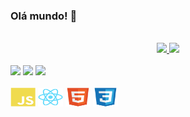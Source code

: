 ### Olá mundo! 💖
<br/>
<div align="center">
  <a href="https://github.com/maysvx">
  <img height="180em" src="https://github-readme-stats.vercel.app/api?username=maysvx&show_icons=true&theme=cobalt&include_all_commits=true&count_private=true"/>
  <img height="180em" src="https://github-readme-stats.vercel.app/api/top-langs/?username=maysvx&layout=compact&langs_count=7&theme=cobalt"/>
</div>
  <br/>
  
  
<div> 
    <a href="https://www.instagram.com/maysvx_/" target="_blank"><img src="https://img.shields.io/badge/-Instagram-%23E4405F?style=for-the-badge&logo=instagram&logoColor=white" target="_blank"></a>
    <a href = "mailto:mayara.ceet@gmail.com"><img src="https://img.shields.io/badge/-Gmail-%23333?style=for-the-badge&logo=gmail&logoColor=white" target="_blank"></a>
    <a href="https://www.linkedin.com/in/mayarasilvav/" target="_blank"><img src="https://img.shields.io/badge/-LinkedIn-%230077B5?style=for-the-badge&logo=linkedin&logoColor=white" target="_blank"></a> 
</div
  
  
<div style="display: inline_block"><br>
  <img align="center" alt="may-Js" height="30" width="40" src="https://raw.githubusercontent.com/devicons/devicon/master/icons/javascript/javascript-plain.svg">
  <img align="center" alt="may-React" height="30" width="40" src="https://raw.githubusercontent.com/devicons/devicon/master/icons/react/react-original.svg">
  <img align="center" alt="may-HTML" height="30" width="40" src="https://raw.githubusercontent.com/devicons/devicon/master/icons/html5/html5-original.svg">
  <img align="center" alt="may-CSS" height="30" width="40" src="https://raw.githubusercontent.com/devicons/devicon/master/icons/css3/css3-original.svg">
</div>
